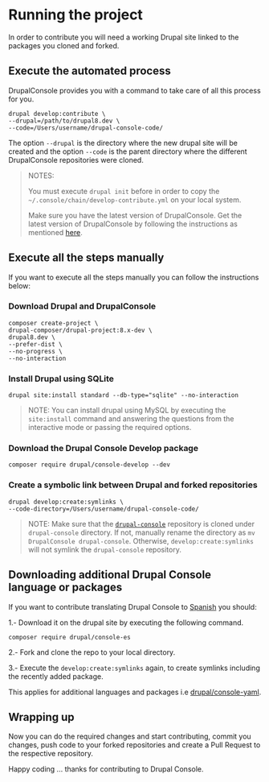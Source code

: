 # Running the project
In order to contribute you will need a working Drupal site linked to the packages you cloned and forked.

## Execute the automated process
DrupalConsole provides you with a command to take care of all this process for you.
```
drupal develop:contribute \
--drupal=/path/to/drupal8.dev \
--code=/Users/username/drupal-console-code/
```

The option `--drupal` is the directory where the new drupal site will be created and the option `--code` is the parent directory where the different DrupalConsole repositories were cloned.

> NOTES:
>
> You must execute `drupal init` before in order to copy the `~/.console/chain/develop-contribute.yml` on your local system.
>
> Make sure you have the latest version of DrupalConsole. Get the latest version of DrupalConsole by following the instructions as mentioned [here](https://github.com/hechoendrupal/drupal-console-launcher/blob/master/README.md).

## Execute all the steps manually
If you want to execute all the steps manually you can follow the instructions below:

### Download Drupal and DrupalConsole
```
composer create-project \
drupal-composer/drupal-project:8.x-dev \
drupal8.dev \
--prefer-dist \
--no-progress \
--no-interaction
```

### Install Drupal using SQLite
```
drupal site:install standard --db-type="sqlite" --no-interaction
```
> NOTE: You can install drupal using MySQL by executing the `site:install` command and answering the questions from the interactive mode or passing the required options.

### Download the Drupal Console Develop package
```
composer require drupal/console-develop --dev
```

### Create a symbolic link between Drupal and forked repositories
```
drupal develop:create:symlinks \
--code-directory=/Users/username/drupal-console-code/
```
> NOTE: Make sure that the [`drupal-console`](https://github.com/hechoendrupal/drupal-console) repository is cloned under `drupal-console` directory. If not, manually rename the directory as `mv DrupalConsole drupal-console`. Otherwise, `develop:create:symlinks` will not symlink the `drupal-console` repository.

## Downloading additional Drupal Console language or packages

If you want to contribute translating Drupal Console to [Spanish](https://github.com/hechoendrupal/drupal-console-es) you should:

1.- Download it on the drupal site by executing the following command.

```
composer require drupal/console-es
```

2.- Fork and clone the repo to your local directory.

3.- Execute the `develop:create:symlinks` again, to create symlinks including the recently added package.

This applies for additional languages and packages i.e [drupal/console-yaml](https://github.com/weknowinc/drupal-console-yaml).

## Wrapping up

Now you can do the required changes and start contributing, commit you changes, push code to your forked repositories and create a Pull Request to the respective repository.

Happy coding ... thanks for contributing to Drupal Console.
